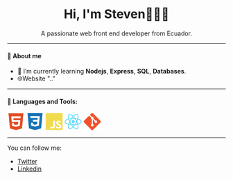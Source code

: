   <div>
  <h1 align="center">Hi, I'm Steven👋👨‍💻 </h1>
<p align="center">A passionate web front end developer from Ecuador.</p>
  </div>

---

#### 🤠 **About me**
- 🌱 I’m currently learning **Nodejs**, **Express**, **SQL**, **Databases**.
- 🌐Website ".."

---

#### 🔨 **Languages and Tools:**
<div align="left">
  <img src="https://github.com/devicons/devicon/blob/master/icons/html5/html5-plain.svg" alt="title" width="40" height="40">
  <img src="https://github.com/devicons/devicon/blob/master/icons/css3/css3-plain.svg" alt="title" width="40" height="40">
  <img src="https://github.com/devicons/devicon/blob/master/icons/javascript/javascript-plain.svg" alt="title" width="40" height="40">
  <img src="https://github.com/devicons/devicon/blob/master/icons/react/react-original.svg" alt="title" width="40" height="40">
  <img src="https://github.com/devicons/devicon/blob/master/icons/git/git-plain.svg" alt="title" width="40" height="40">
</div>

---
You can follow me:
- [Twitter](https://mobile.twitter.com/Aronch37)
- [Linkedin](https://www.linkedin.com/in/steven-ontaneda/)

<!--
# Javascript

```js
function mywork(number) {
  return contactme;
}
```
-->


<!--
**aontaneda2000/aontaneda2000** is a ✨ _special_ ✨ repository because its `README.md` (this file) appears on your GitHub profile.

Here are some ideas to get you started:

- 🔭 I’m currently working on ...
- 🌱 I’m currently learning ...
- 👯 I’m looking to collaborate on ...
- 🤔 I’m looking for help with ...
- 💬 Ask me about ...
- 📫 How to reach me: ...
- 😄 Pronouns: ...
- ⚡ Fun fact: ...
-->
